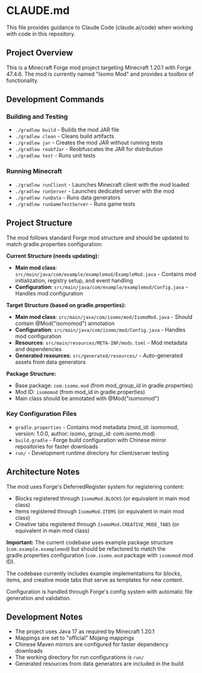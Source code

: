 # CLAUDE.md

This file provides guidance to Claude Code (claude.ai/code) when working with code in this repository.

## Project Overview

This is a Minecraft Forge mod project targeting Minecraft 1.20.1 with Forge 47.4.6. The mod is currently named "Isomo Mod" and provides a toolbox of functionality.

## Development Commands

### Building and Testing

- `./gradlew build` - Builds the mod JAR file
- `./gradlew clean` - Cleans build artifacts
- `./gradlew jar` - Creates the mod JAR without running tests
- `./gradlew reobfJar` - Reobfuscates the JAR for distribution
- `./gradlew test` - Runs unit tests

### Running Minecraft

- `./gradlew runClient` - Launches Minecraft client with the mod loaded
- `./gradlew runServer` - Launches dedicated server with the mod
- `./gradlew runData` - Runs data generators
- `./gradlew runGameTestServer` - Runs game tests

## Project Structure

The mod follows standard Forge mod structure and should be updated to match gradle.properties configuration:

**Current Structure (needs updating):**
- **Main mod class**: `src/main/java/com/example/examplemod/ExampleMod.java` - Contains mod initialization, registry setup, and event handling
- **Configuration**: `src/main/java/com/example/examplemod/Config.java` - Handles mod configuration

**Target Structure (based on gradle.properties):**
- **Main mod class**: `src/main/java/com/isomo/mod/IsomoMod.java` - Should contain @Mod("isomomod") annotation
- **Configuration**: `src/main/java/com/isomo/mod/Config.java` - Handles mod configuration
- **Resources**: `src/main/resources/META-INF/mods.toml` - Mod metadata and dependencies
- **Generated resources**: `src/generated/resources/` - Auto-generated assets from data generators

**Package Structure:**
- Base package: `com.isomo.mod` (from mod_group_id in gradle.properties)
- Mod ID: `isomomod` (from mod_id in gradle.properties)
- Main class should be annotated with @Mod("isomomod")

### Key Configuration Files
- `gradle.properties` - Contains mod metadata (mod_id: isomomod, version: 1.0.0, author: isomo, group_id: com.isomo.mod)
- `build.gradle` - Forge build configuration with Chinese mirror repositories for faster downloads
- `run/` - Development runtime directory for client/server testing

## Architecture Notes

The mod uses Forge's DeferredRegister system for registering content:
- Blocks registered through `IsomoMod.BLOCKS` (or equivalent in main mod class)
- Items registered through `IsomoMod.ITEMS` (or equivalent in main mod class)
- Creative tabs registered through `IsomoMod.CREATIVE_MODE_TABS` (or equivalent in main mod class)

**Important:** The current codebase uses example package structure (`com.example.examplemod`) but should be refactored to match the gradle.properties configuration (`com.isomo.mod` package with `isomomod` mod ID).

The codebase currently includes example implementations for blocks, items, and creative mode tabs that serve as templates for new content.

Configuration is handled through Forge's config system with automatic file generation and validation.

## Development Notes

- The project uses Java 17 as required by Minecraft 1.20.1
- Mappings are set to "official" Mojang mappings
- Chinese Maven mirrors are configured for faster dependency downloads
- The working directory for run configurations is `run/`
- Generated resources from data generators are included in the build
